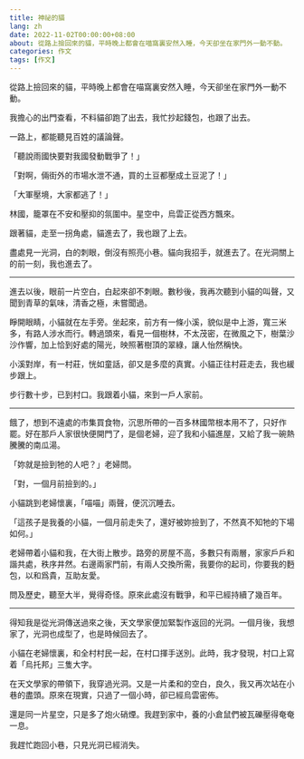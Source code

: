 ```yaml
---
title: 神祕的貓
lang: zh
date: 2022-11-02T00:00:00+08:00
about: 從路上撿回來的貓，平時晚上都會在喵窩裏安然入睡，今天卻坐在家門外一動不動。
categories: 作文
tags: [作文]
---
```

從路上撿回來的貓，平時晚上都會在喵窩裏安然入睡，今天卻坐在家門外一動不動。

我擔心的出門查看，不料貓卻跑了出去，我忙抄起錢包，也跟了出去。

一路上，都能聽見百姓的議論聲。

「聽說雨國快要對我國發動戰爭了！」

「對啊，倆街外的市場水泄不通，買的土豆都壓成土豆泥了！」

「大軍壓境，大家都逃了！」

林國，籠罩在不安和壓抑的氛圍中。星空中，烏雲正從西方飄來。

跟著貓，走至一拐角處，貓進去了，我也跟了上去。

盡處見一光洞，白的刺眼，倒沒有照亮小巷。貓向我招手，就進去了。在光洞關上的前一刻，我也進去了。

---

進去以後，眼前一片空白，白起來卻不刺眼。數秒後，我再次聽到小貓的叫聲，又聞到青草的氣味，清香之極，未嘗聞過。

睜開眼睛，小貓就在左手旁。坐起來，前方有一條小溪，貌似是中上游，寬三米多，有路人涉水而行。轉過頭來，看見一個樹林，不太茂密，在微風之下，樹葉沙沙作響，加上恰到好處的陽光，映照著樹頂的翠綠，讓人怡然稱快。

小溪對岸，有一村莊，恍如童話，卻又是多麼的真實。小貓正往村莊走去，我也緩步跟上。

步行數十步，已到村口。我跟着小貓，來到一戶人家前。

---

餓了，想到不遠處的市集買食物，沉思所帶的一百多林國幣根本用不了，只好作罷。好在那戶人家很快便開門了，是個老婦，迎了我和小貓進屋，又給了我一碗熱騰騰的南瓜湯。

「妳就是撿到牠的人吧？」老婦問。

「對，一個月前撿到的。」

小貓跳到老婦懷裏，「喵喵」兩聲，便沉沉睡去。

「這孩子是我養的小貓，一個月前走失了，還好被妳撿到了，不然真不知牠的下場如何。」

老婦帶着小貓和我，在大街上散步。路旁的房屋不高，多數只有兩層，家家戶戶和諧共處，秩序井然。右邊兩家門前，有兩人交換所需，我要你的起司，你要我的麪包，以和爲貴，互助友愛。

問及歷史，聽至大半，覺得奇怪。原來此處沒有戰爭，和平已經持續了幾百年。

---

得知我是從光洞傳送過來之後，天文學家便加緊製作返回的光洞。一個月後，我想家了，光洞也成型了，也是時候回去了。

小貓在老婦懷裏，和全村村民一起，在村口揮手送別。此時，我才發現，村口上寫着「烏托邦」三隻大字。

在天文學家的帶領下，我穿過光洞。又是一片柔和的空白，良久，我又再次站在小巷的盡頭。原來在現實，只過了一個小時，卻已經烏雲密佈。

還是同一片星空，只是多了炮火硝煙。我趕到家中，養的小倉鼠們被瓦礫壓得奄奄一息。

我趕忙跑回小巷，只見光洞已經消失。
